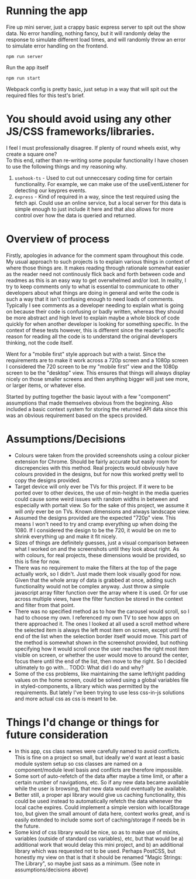 # Running the app

Fire up mini server, just a crappy basic express server to spit out the show data. No error handling, nothing fancy,
but it will randomly delay the response to simulate different load times, and will randomly throw an error to simulate error handling on the frontend.

```
npm run server
```

Run the app itself

```
npm run start
```

Webpack config is pretty basic, just setup in a way that will spit out the required files for this test's brief.

# You should avoid using any other JS/CSS frameworks/libraries.

I feel I must professionally disagree. If plenty of round wheels exist, why create a square one?\
To this end, rather than re-writing some popular functionality I have chosen to use the following things and my reasoning why.

1. `usehook-ts` - Used to cut out unneccesary coding time for certain functionality. For example, we can make use of the useEventListener for detecting our keypres events.
1. `express` - Kind of required in a way, since the test required using the fetch api. Could use an online service, but a local server for this data is simple enough to just include it here and that also allows for more control over how the data is queried and returned.

# Overview of process

Firstly, apologies in advance for the comment spam throughout this code. My usual approach to such projects is to explain various things in context of where those things are. It makes reading through rationale somewhat easier as the reader need not continously flick back and forth between code and readmes as this is an easy way to get overwhelmed and/or lost. In reality, I try to keep comments only to what is essential to communicate to other developers about what things are doing in general and write the code is such a way that it isn't confusing enough to need loads of comments. Typically I see comments as a developer needing to explain what is going on because their code is confusing or badly written, whereas they should be more abstract and high level to explain maybe a whole block of code quickly for when another developer is looking for something specific. In the context of these tests however, this is different since the reader's specific reason for reading all the code is to understand the original developers thinking, not the code itself.

Went for a "mobile first" style approach but with a twist. Since the requirements are to make it work across a 720p screen and a 1080p screen I considered the 720 screen to be my "mobile first" view and the 1080p screen to be the "desktop" view. This ensures that things will always display nicely on those smaller screens and then anything bigger will just see more, or larger items, or whatever else.

Started by putting together the basic layout with a few "component" assumptions that made themselves obvious from the beginning. Also included a basic context system for storing the returned API data since this was an obvious requirement based on the specs provided.

# Assumptions/Decisions

- Colours were taken from the provided screenshots using a colour picker extension for Chrome. Should be fairly accurate but easily room for discrepencies with this method. Real projects would obviously have colours provided in the designs, but for now this worked pretty well to copy the designs provided.
- Target device will only ever be TVs for this project. If it were to be ported over to other devices, the use of min-height in the media queries could cause some weird issues with random widths in between and especially with portait view. So for the sake of this project, we assume it will _only_ ever be on TVs. Known dimensions and always landscape view.
- Assumed the designs provided are the expected "720p" view. This means I won't need to try and cramp everything up when doing the 1080. If I considered the design to be the 720, it would be on me to shrink everything up and make it fit nicely.
- Sizes of things are definitely guesses, just a visual comparison between what I worked on and the screenshots until they look about right. As with colours, for real projects, these dimensions would be provided, so this is fine for now.
- There was no requirement to make the filters at the top of the page actually work, so I didn't. Just made them look visually good for now. Given that the whole array of data is grabbed at once, adding such functionality would not be complex anyway. Just throw a simple javascript array filter function over the array where it is used. Or for use across multiple views, have the filter function be stored in the context and filter from that point.
- There was no specified method as to how the carousel would scroll, so I had to choose my own. I referenced my own TV to see how apps on there approached it. The ones I looked at all used a scroll method where the selected item is always the left most item on screen, except until the end of the list when the selection border itself would move. This part of the method is somewhat shown in the screenshot provided, but nothing specifying how it would scroll once the user reaches the right most item visible on screen, or whether the user would move to around the center, focus there until the end of the list, then move to the right. So I decided ultimately to go with... TODO: What did I do and why?
- Some of the css problems, like maintaining the same left/right padding values on the home screen, could be solved using a global variables file in styled-components, a library which was permitted by the requirements. But lately I've been trying to use less css-in-js solutions and more actual css as css is meant to be.

# Things I'd change or things for future consideration

- In this app, css class names were carefully named to avoid conflicts. This is fine on a project so small, but ideally we'd want at least a basic module system setup so css classes are named on a component/module level basis and conflicts are therefore impossible.
- Some sort of auto-refetch of the data after maybe a time limit, or after a certain number of navigations, etc. So if any new data became available while the user is browsing, that new data would eventually be available.
- Better still, a proper api library would give us caching functionality, this could be used instead to automatically refetch the data whenever the local cache expires. Could implement a simple version with localStorage too, but given the small amount of data here, context works great, and is easily extended to include some sort of caching/storage if needs be in the future.
- Some kind of css library would be nice, so as to make use of mixins, variables (outside of standard css variables), etc, but that would be a) additional work that would delay this mini project, and b) an additional library which was requested not to be used. Perhaps PostCSS, but honestly my view on that is that it should be renamed "Magic Strings: The Library", so maybe just sass as a minimum. (See note in assumptions/decisions above)
